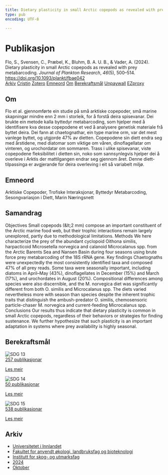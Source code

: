 ```yaml
---
title: Dietary plasticity in small Arctic copepods as revealed with prey metabarcoding
type: pub
encoding: UTF-8

---
```

<h1>Publikasjon</h1>
<article id="csl-bib-container-FIT9CEM9" class="csl-bib-container">
  <div class="csl-bib-body"> <div class="csl-entry">Flo, S., Svensen, C., Præbel, K., Bluhm, B. A. U. B., &#38; Vader, A. (2024). Dietary plasticity in small Arctic copepods as revealed with prey metabarcoding. <i>Journal of Plankton Research</i>, <i>46</i>(5), 500–514. <a href="https://doi.org/10.1093/plankt/fbae042">https://doi.org/10.1093/plankt/fbae042</a></div> </div>
  <div class="csl-bib-buttons">
    <a href="#taxonomy-article-FIT9CEM9" alt="archive" class="csl-bib-button">Arkiv</a>
    <a href="https://app.cristin.no/results/show.jsf?id=2310876" alt="Cristin" class="csl-bib-button">Cristin</a>
    <a href="http://zotero.org/groups/5881554/items/FIT9CEM9" alt="Zotero" class="csl-bib-button">Zotero</a>
    <a href="#keywords-article-FIT9CEM9" alt="keywords" class="csl-bib-button">Emneord</a>
    <a href="#about-article-FIT9CEM9" alt="about_pub" class="csl-bib-button">Om</a>
    <a href="#sdg-article-FIT9CEM9" alt="sdg" class="csl-bib-button">Berekraftsmål</a>
    <a href="https://doi.org/10.1093/plankt/fbae042" alt="Unpaywall" class="csl-bib-button">Unpaywall</a>
    <a href="https://doi.org/10.1093/plankt/fbae042" alt="EZproxy" class="csl-bib-button">EZproxy</a>
  </div>
  <div id="csl-bib-meta-container-FIT9CEM9"></div>
</article>
<div id="csl-bib-meta-FIT9CEM9" class="csl-bib-meta">
  <article id="about-article-FIT9CEM9" class="about_pub-article">
    <h1>Om</h1>
    Flo et al. gjennomførte ein studie på små arktiske copepoder, små marine skapningar mindre enn 2 mm i storleik, for å forstå deira spisevanar. Dei brukte ein metode kalla byttedyr metabarcoding, som hjelper med å identifisere kva desse copepodene et ved å analysere genetisk materiale frå byttet deira. Dei fann at chaetognathar, ein type marine orm, var det mest vanlege byttet, og utgjorde 47% av dietten. Copepodene sin diett endra seg med årstidene, med diatomar som viktige om våren, dinoflagellatar om vinteren, og urochordatar om sommaren. Trass i ulike spisevanar, viste copepodene fleksibilitet i dietten sin, noko som sannsynlegvis hjelper dei å overleve i Arktis der mattilgangen endrar seg gjennom året. Denne diett-tilpassinga er avgjerande for deira overleving i eit så variabelt miljø.
  </article>
  <article id="keywords-article-FIT9CEM9" class="keywords-article">
    <h1>Emneord</h1>
    Arktiske Copepoder, Trofiske Interaksjonar, Byttedyr Metabarcoding, Sesongvariasjon i Diett, Marin Næringsnett
  </article>
  <article id="abstract-article-FIT9CEM9" class="abstract-article">
    <h1>Samandrag</h1>
    Objectives Small copepods (&amp;lt;2 mm) compose an important constituent of the Arctic marine food web, but their trophic interactions remain largely unexplored, partly due to methodological limitations. Methods We here characterize the prey of the abundant cyclopoid Oithona similis, harpacticoid Microsetella norvegica and calanoid Microcalanus spp. from the Arctic Barents Sea and Nansen Basin during four seasons using brute force prey metabarcoding of the 18S rRNA gene. Key findings Chaetognaths were unexpectedly the most consistently identified taxa and composed 47% of all prey reads. Some taxa were seasonally important, including diatoms in April–May (43%), dinoflagellates in December (15%) and March (17%), and urochordates in August (20%). Compositional differences among species were also discernible, and the M. norvegica diet was significantly different from both O. similis and Microcalanus spp. The diets varied nevertheless more with season than species despite the inherent trophic traits that distinguish the ambush-predator O. similis, chemosensoric particle-chaser M. norvegica and current-feeding Microcalanus spp. Conclusions Our results thus indicate that dietary plasticity is common in small Arctic copepods, regardless of their behaviors or strategies for finding sustenance. We further hypothesize that such plasticity is an important adaptation in systems where prey availability is highly seasonal.
  </article>
  <article id="sdg-article-FIT9CEM9" class="sdg-article">
    <h1>Berekraftsmål</h1>
    <div class="sdg-container"><div id="sdg13" class="sdg">
        <img src="{{< params subfolder >}}images/sdg/sdg13_nn.png" class="image" alt="SDG 13">
        <div class="sdg-overlay">
          <a href="{{< params subfolder >}}nn/archive/?sdg=13#archive" class="sdg-publication-count"><span>257</span> publikasjonar</a>
          <p><a href="https://fn.no/om-fn/fns-baerekraftsmaal/stoppe-klimaendringene?lang=nno-NO" class="sdg-read-more">Les meir</a></p>
        </div>
      </div> <div id="sdg14" class="sdg">
        <img src="{{< params subfolder >}}images/sdg/sdg14_nn.png" class="image" alt="SDG 14">
        <div class="sdg-overlay">
          <a href="{{< params subfolder >}}nn/archive/?sdg=14#archive" class="sdg-publication-count"><span>50</span> publikasjonar</a>
          <p><a href="https://fn.no/om-fn/fns-baerekraftsmaal/livet-i-havet?lang=nno-NO" class="sdg-read-more">Les meir</a></p>
        </div>
      </div> <div id="sdg15" class="sdg">
        <img src="{{< params subfolder >}}images/sdg/sdg15_nn.png" class="image" alt="SDG 15">
        <div class="sdg-overlay">
          <a href="{{< params subfolder >}}nn/archive/?sdg=15#archive" class="sdg-publication-count"><span>538</span> publikasjonar</a>
          <p><a href="https://fn.no/om-fn/fns-baerekraftsmaal/livet-paa-land?lang=nno-NO" class="sdg-read-more">Les meir</a></p>
        </div>
      </div></div>
  </article>
  <article id="taxonomy-article-FIT9CEM9" class="taxonomy-article">
    <h1>Arkiv</h1>
    <ul>
      <li><a href="{{< params subfolder >}}nn/archive/?key=3DCRN523">Universitetet i Innlandet</a></li>
      <li><a href="{{< params subfolder >}}nn/archive/?key=T77LXH6D">Fakultet for anvendt økologi, landbruksfag og bioteknologi</a></li>
      <li><a href="{{< params subfolder >}}nn/archive/?key=7TRARPE3">Institutt for skog- og utmarksfag</a></li>
      <li><a href="{{< params subfolder >}}nn/archive/?key=A4XX8HDP">2024</a></li>
      <li><a href="{{< params subfolder >}}nn/archive/?key=5ZK5Q6QR">Oktober</a></li>
    </ul>
  </article>
</div>

